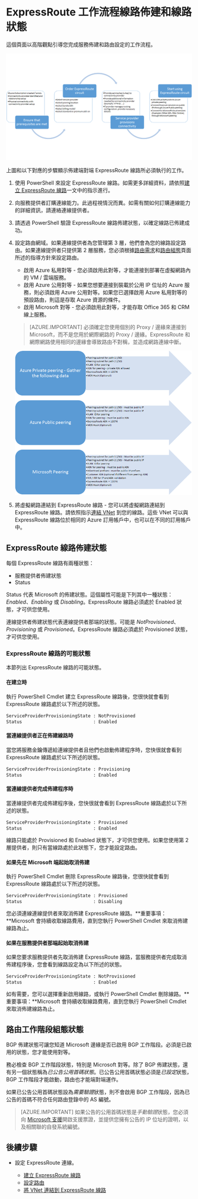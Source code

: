 <properties
   pageTitle="設定 ExpressRoute 線路的工作流程 | Microsoft Azure"
   description="此頁面會引導您完成設定 ExpressRoute 線路的工作流程"
   documentationCenter="na"
   services="expressroute"
   authors="cherylmc"
   manager="carolz"
   editor="" />
<tags
   ms.service="expressroute"
   ms.devlang="na"
   ms.topic="article" 
   ms.tgt_pltfrm="na"
   ms.workload="infrastructure-services"
   ms.date="01/21/2016"
   ms.author="cherylmc"/>

# ExpressRoute 工作流程線路佈建和線路狀態
這個頁面以高階觀點引導您完成服務佈建和路由設定的工作流程。

![](./media/expressroute-workflows/expressroute-circuit-workflow.png)

上圖和以下對應的步驟顯示佈建端對端 ExpressRoute 線路所必須執行的工作。

1. 使用 PowerShell 來設定 ExpressRoute 線路。如需更多詳細資料，請依照[建立 ExpressRoute 線路](expressroute-howto-circuit-classic.md)一文中的指示進行。

2. 向服務提供者訂購連線能力。此過程視情況而異。如需有關如何訂購連線能力的詳細資訊，請連絡連線提供者。

3. 請透過 PowerShell 驗證 ExpressRoute 線路佈建狀態，以確定線路已佈建成功。

4. 設定路由網域。如果連線提供者為您管理第 3 層，他們會為您的線路設定路由。如果連線提供者只提供第 2 層服務，您必須根據[路由需求](expressroute-routing.md)和[路由組態](expressroute-howto-routing-classic.md)頁面所述的指導方針來設定路由。

	-  啟用 Azure 私用對等 - 您必須啟用此對等，才能連接到部署在虛擬網路內的 VM / 雲端服務。
	-  啟用 Azure 公用對等 - 如果您想要連接到裝載於公用 IP 位址的 Azure 服務，則必須啟用 Azure 公用對等。如果您已選擇啟用 Azure 私用對等的預設路由，則這是存取 Azure 資源的條件。
	-  啟用 Microsoft 對等 - 您必須啟用此對等，才能存取 Office 365 和 CRM 線上服務。 
	
	>[AZURE.IMPORTANT] 必須確定您使用個別的 Proxy / 邊緣來連接到 Microsoft，而不是您用於網際網路的 Proxy / 邊緣。ExpressRoute 和網際網路使用相同的邊緣會導致路由不對稱，並造成網路連線中斷。

	![](./media/expressroute-workflows/expressroute-routing-workflow.png)

5. 將虛擬網路連結到 ExpressRoute 線路 - 您可以將虛擬網路連結到 ExpressRoute 線路。請依照指示[連結 VNet](expressroute-howto-linkvnet-arm.md) 到您的線路。這些 VNet 可以與 ExpressRoute 線路位於相同的 Azure 訂用帳戶中，也可以在不同的訂用帳戶中。


## ExpressRoute 線路佈建狀態

每個 ExpressRoute 線路有兩種狀態：

- 服務提供者佈建狀態
- Status

Status 代表 Microsoft 的佈建狀態。這個屬性可能是下列其中一種狀態：*Enabled*、*Enabling* 或 *Disabling*。ExpressRoute 線路必須處於 Enabled 狀態，才可供您使用。

連線提供者佈建狀態代表連線提供者那端的狀態。可能是 *NotProvisioned*、*Provisioning* 或 *Provisioned*。ExpressRoute 線路必須處於 Provisioned 狀態，才可供您使用。

### ExpressRoute 線路的可能狀態

本節列出 ExpressRoute 線路的可能狀態。

#### 在建立時

執行 PowerShell Cmdlet 建立 ExpressRoute 線路後，您很快就會看到 ExpressRoute 線路處於以下所述的狀態。

	ServiceProviderProvisioningState : NotProvisioned
	Status                           : Enabled


#### 當連線提供者正在佈建線路時

當您將服務金鑰傳遞給連線提供者且他們也啟動佈建程序時，您快很就會看到 ExpressRoute 線路處於以下所述的狀態。

	ServiceProviderProvisioningState : Provisioning
	Status                           : Enabled


#### 當連線提供者完成佈建程序時

當連線提供者完成佈建程序後，您快很就會看到 ExpressRoute 線路處於以下所述的狀態。

	ServiceProviderProvisioningState : Provisioned
	Status                           : Enabled

線路只能處於 Provisioned 和 Enabled 狀態下，才可供您使用。如果您使用第 2 層提供者，則只有當線路處於此狀態下，您才能設定路由。

#### 如果先在 Microsoft 端起始取消佈建

執行 PowerShell Cmdlet 刪除 ExpressRoute 線路後，您很快就會看到 ExpressRoute 線路處於以下所述的狀態。

	ServiceProviderProvisioningState : Provisioned
	Status                           : Disabling

您必須連線連線提供者來取消佈建 ExpressRoute 線路。**重要事項：**Microsoft 會持續收取線路費用，直到您執行 PowerShell Cmdlet 來取消佈建線路為止。

#### 如果在服務提供者那端起始取消佈建

如果您要求服務提供者先取消佈建 ExpressRoute 線路，當服務提供者完成取消佈建程序後，您會看到線路設定為以下所述的狀態。


	ServiceProviderProvisioningState : NotProvisioned
	Status                           : Enabled

如有需要，您可以選擇重新啟用線路，或執行 PowerShell Cmdlet 刪除線路。**重要事項：**Microsoft 會持續收取線路費用，直到您執行 PowerShell Cmdlet 來取消佈建線路為止。


## 路由工作階段組態狀態

BGP 佈建狀態可讓您知道 Microsoft 邊緣是否已啟用 BGP 工作階段。必須是已啟用的狀態，您才能使用對等。

務必檢查 BGP 工作階段狀態，特別是 Microsoft 對等。除了 BGP 佈建狀態，還有另一個狀態稱為*已公告公用首碼狀態*。已公告公用首碼狀態必須是*已設定*狀態，BGP 工作階段才能啟動，路由也才能端對端運作。

如果已公告公用首碼狀態設為*需要驗證*狀態，則不會啟用 BGP 工作階段，因為已公告的首碼不符合任何路由登錄中的 AS 編號。

>[AZURE.IMPORTANT] 如果公告的公用首碼狀態是*手動驗證*狀態，您必須向 [Microsoft 支援](https://portal.azure.com/?#blade/Microsoft_Azure_Support/HelpAndSupportBlade)開啟支援票證，並提供您擁有公告的 IP 位址的證明，以及相關聯的自發系統編號。


## 後續步驟

- 設定 ExpressRoute 連線。

	- [建立 ExpressRoute 線路](expressroute-howto-circuit-arm.md)
	- [設定路由](expressroute-howto-routing-arm.md)
	- [將 VNet 連結到 ExpressRoute 線路](expressroute-howto-linkvnet-arm.md)

<!---HONumber=AcomDC_0211_2016-->